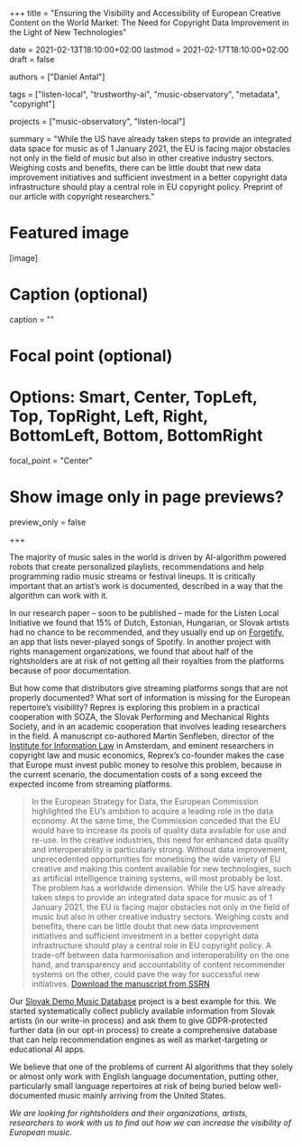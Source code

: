 +++
title = "Ensuring the Visibility and Accessibility of European Creative Content on the World Market: The Need for Copyright Data Improvement in the Light of New Technologies"

date = 2021-02-13T18:10:00+02:00
lastmod = 2021-02-17T18:10:00+02:00
draft = false

authors = ["Daniel Antal"]

tags = ["listen-local", "trustworthy-ai", "music-observatory", "metadata", "copyright"]

projects = ["music-observatory", "listen-local"]

summary = "While the US have already taken steps to provide an integrated data space for music as of 1 January 2021, the EU is facing major obstacles not only in the field of music but also in other creative industry sectors. Weighing costs and benefits, there can be little doubt that new data improvement initiatives and sufficient investment in a better copyright data infrastructure should play a central role in EU copyright policy. Preprint of our article with copyright researchers."


# Featured image
[image]
  # Caption (optional)
  caption = ""

  # Focal point (optional)
  # Options: Smart, Center, TopLeft, Top, TopRight, Left, Right, BottomLeft, Bottom, BottomRight
  focal_point = "Center"

  # Show image only in page previews?
  preview_only = false

+++

The majority of music sales in the world is driven by AI-algorithm powered robots that create personalized playlists, recommendations and help programming radio music streams or festival lineups. It is critically important that an artist’s work is documented, described in a way that the algorithm can work with it.  

In our research paper – soon to be published – made for the Listen Local Initiative we found that 15% of Dutch, Estonian, Hungarian, or Slovak artists had no chance to be recommended, and they usually end up on [Forgetify](post/2020-11-17-recommendation-analysis/), an app that lists never-played songs of Spotify. In another project with rights management organizations, we found that about half of the rightsholders are at risk of not getting all their royalties from the platforms because of poor documentation.

But how come that distributors give streaming platforms songs that are not properly documented?  What sort of information is missing for the European repertoire’s visibility?  Reprex is exploring this problem in a practical cooperation with SOZA, the Slovak Performing and Mechanical Rights Society, and in an academic cooperation that involves leading researchers in the field. A manuscript co-authored Martin Senfleben, director of the [Institute for Information Law](https://www.ivir.nl/) in Amsterdam, and eminent researchers in copyright law and music economics, Reprex’s co-founder makes the case that Europe must invest public money to resolve this problem, because in the current scenario, the documentation costs of a song exceed the expected income from streaming platforms.

>In the European Strategy for Data, the European Commission highlighted the EU’s ambition to acquire a leading role in the data economy. At the same time, the Commission conceded that the EU would have to increase its pools of quality data available for use and re-use. In the creative industries, this need for enhanced data quality and interoperability is particularly strong. Without data improvement, unprecedented opportunities for monetising the wide variety of EU creative and making this content available for new technologies, such as artificial intelligence training systems, will most probably be lost. The problem has a worldwide dimension. While the US have already taken steps to provide an integrated data space for music as of 1 January 2021, the EU is facing major obstacles not only in the field of music but also in other creative industry sectors. Weighing costs and benefits, there can be little doubt that new data improvement initiatives and sufficient investment in a better copyright data infrastructure should play a central role in EU copyright policy. A trade-off between data harmonisation and interoperability on the one hand, and transparency and accountability of content recommender systems on the other, could pave the way for successful new initiatives. [Download the manuscript from SSRN](https://papers.ssrn.com/sol3/papers.cfm?abstract_id=3785272)

Our [Slovak Demo Music Database](post/2020-12-17-demo-slovak-music-database/) project is a best example for this. We started systematically collect publicly available information from Slovak artists (in our write-in process) and ask them to give GDPR-protected further data (in our opt-in process) to create a comprehensive database that can help recommendation engines as well as market-targeting or educational AI apps. 

We believe that one of the problems of current AI algorithms that they solely or almost only work with English language documentation, putting other, particularly small language repertoires at risk of being buried below well-documented music mainly arriving from the United States.

_We are looking for rightsholders and their organizations, artists, 
researchers to work with us to find out how we can increase the visibility of European music._



